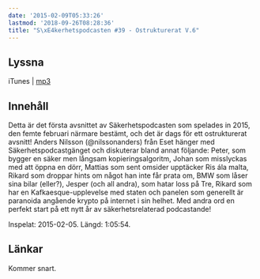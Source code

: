 ```yaml
---
date: '2015-02-09T05:33:26'
lastmod: '2018-09-26T08:28:36'
title: "S\xE4kerhetspodcasten #39 - Ostrukturerat V.6"
---
```

## Lyssna

iTunes \| [mp3](http://traffic.libsyn.com/sakerhetspodcasten/sakp2015-v6-ostrukturerat_lufs16.mp3)

## Innehåll
Detta är det första avsnittet av Säkerhetspodcasten som spelades in 2015, den femte
februari närmare bestämt, och det är dags för ett ostrukturerat avsnitt! Anders Nilsson
(@nilssonanders) från Eset hänger med Säkerhetspodcastgänget och diskuterar bland
annat följande: Peter, som bygger en säker men långsam kopieringsalgoritm, Johan
som misslyckas med att öppna en dörr, Mattias som sent omsider upptäcker Ris ála
malta, Rikard som droppar hints om något han inte får prata om, BMW som låser sina
bilar (eller?), Jesper (och all andra), som hatar loss på Tre, Rikard som har en
Kafkaesque-upplevelse med staten och panelen som generellt är paranoida angående
krypto på internet i sin helhet. Med andra ord en perfekt start på ett nytt år av
säkerhetsrelaterad podcastande!

Inspelat: 2015-02-05. Längd: 1:05:54.

## Länkar

Kommer snart.

